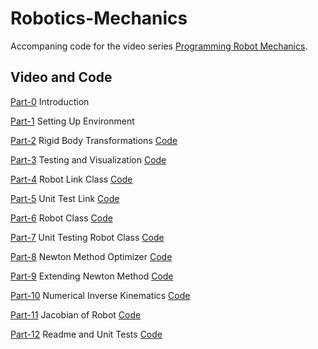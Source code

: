 # Robotics-Mechanics
Accompaning code for the video series [Programming Robot Mechanics](https://www.youtube.com/playlist?list=PL0sla3wvhSnaMfBNiC0vfKYZ2T2ZfIJj4).

## Video and Code

[Part-0](https://www.youtube.com/watch?v=J2qvFaVbkVc&list=PL0sla3wvhSnaMfBNiC0vfKYZ2T2ZfIJj4&index=1) Introduction

[Part-1](https://www.youtube.com/watch?v=XW3AX04_GTI&list=PL0sla3wvhSnaMfBNiC0vfKYZ2T2ZfIJj4&index=2) Setting Up Environment

[Part-2](https://www.youtube.com/watch?v=yUZznwKS1Lw&list=PL0sla3wvhSnaMfBNiC0vfKYZ2T2ZfIJj4&index=3) Rigid Body Transformations [Code](Part-2-Transformations)

[Part-3](https://www.youtube.com/watch?v=yUZznwKS1Lw&list=PL0sla3wvhSnaMfBNiC0vfKYZ2T2ZfIJj4&index=4) Testing and Visualization [Code](Part-3-TestingVisualization)

[Part-4](https://www.youtube.com/watch?v=yUZznwKS1Lw&list=PL0sla3wvhSnaMfBNiC0vfKYZ2T2ZfIJj4&index=5) Robot Link Class [Code](Part-4-RobotLink)

[Part-5](https://www.youtube.com/watch?v=yUZznwKS1Lw&list=PL0sla3wvhSnaMfBNiC0vfKYZ2T2ZfIJj4&index=6) Unit Test Link [Code](Part-5-UnitTestLink)

[Part-6](https://www.youtube.com/watch?v=yUZznwKS1Lw&list=PL0sla3wvhSnaMfBNiC0vfKYZ2T2ZfIJj4&index=7) Robot Class [Code](Part-6-RobotClass)

[Part-7](https://www.youtube.com/watch?v=yUZznwKS1Lw&list=PL0sla3wvhSnaMfBNiC0vfKYZ2T2ZfIJj4&index=8) Unit Testing Robot Class [Code](Part-7-UnitTestRobotClass)

[Part-8](https://www.youtube.com/watch?v=yUZznwKS1Lw&list=PL0sla3wvhSnaMfBNiC0vfKYZ2T2ZfIJj4&index=9) Newton Method Optimizer [Code](Part-9-NewtonMethod)

[Part-9](https://www.youtube.com/watch?v=yUZznwKS1Lw&list=PL0sla3wvhSnaMfBNiC0vfKYZ2T2ZfIJj4&index=10) Extending Newton Method [Code](Part-10-NewtonMethodVector)

[Part-10](https://www.youtube.com/watch?v=yUZznwKS1Lw&list=PL0sla3wvhSnaMfBNiC0vfKYZ2T2ZfIJj4&index=11) Numerical Inverse Kinematics [Code](Part-11-NumericalInverseKinematics)

[Part-11](https://www.youtube.com/watch?v=yUZznwKS1Lw&list=PL0sla3wvhSnaMfBNiC0vfKYZ2T2ZfIJj4&index=12) Jacobian of Robot [Code](Part-12-RobotJacobian)

[Part-12](https://www.youtube.com/watch?v=yUZznwKS1Lw&list=PL0sla3wvhSnaMfBNiC0vfKYZ2T2ZfIJj4&index=13) Readme and Unit Tests [Code](Part-13-ReadmeUnitTests)